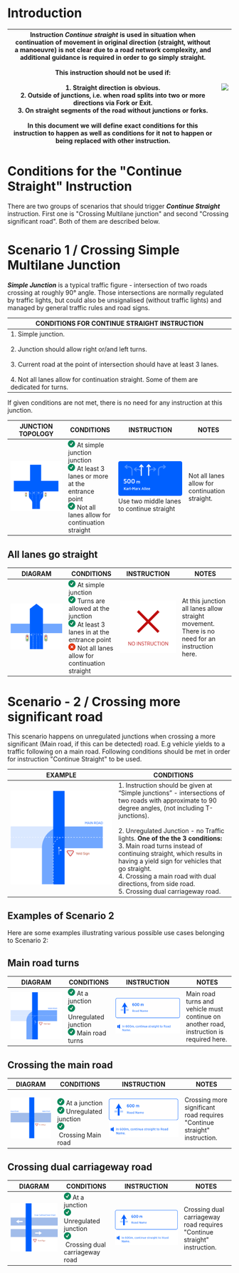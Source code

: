 **Introduction**
================

| Instruction ***Continue straight*** is used in situation when continuation of movement in original direction (straight, without a manoeuvre) is not clear due to a road network complexity, and additional guidance is required in order to go simply straight.<br/><br/>    This instruction should **not be used** if: <br/><br/>  **1\. Straight direction is obvious.** <br/> **2\. Outside of junctions, i.e. when road splits into two or more directions via Fork or Exit.**  <br/>**3\. On straight segments of the road without junctions or forks.**  <br/><br/>  In this document we will define exact conditions for this instruction to happen as well as conditions for it not to happen or being replaced with other instruction. | ![](images/371556791.png) |
|----------------------------------------------------------------------------------------------------------------------------------------------------------------------------------------------------------------------------------------------------------------------------------------------------------------------------------------------------------------------------------------------------------------------------------------------------------------------------------------------------------------------------------------------------------------------------------------------------------------------------------------------------------------------------------------------------------------|---|

**Conditions for
the "Continue Straight" Instruction**
======================================================

There are two groups of scenarios that should trigger _**Continue Straight**_ instruction. First one is "Crossing Multilane junction" and second "Crossing significant road". Both of them are described below.

Scenario 1 / Crossing Simple Multilane Junction
===============================================

_**Simple Junction**_ is a typical traffic figure - intersection of two roads crossing at roughly 90° angle. Those intersections are normally regulated by traffic lights, but could also be unsignalised (without traffic lights) and managed by general traffic rules and road signs. 

| **CONDITIONS FOR CONTINUE STRAIGHT INSTRUCTION** |
|---|
| 1. Simple junction.<br/><br/>2. Junction should allow right or/and left turns.<br/><br/>3. Current road at the point of intersection should have at least 3 lanes.<br/><br/>4. Not all lanes allow for continuation straight. Some of them are dedicated for turns. |

If given conditions are not met, there is no need for any instruction at this junction.

| **JUNCTION TOPOLOGY** | **CONDITIONS**                                                                                                                                                                                                                                                     | **INSTRUCTION** | **NOTES** |
|---|--------------------------------------------------------------------------------------------------------------------------------------------------------------------------------------------------------------------------------------------------------------------|---|---|
| ![J3.svg](images/371556686.svg) | ![(tick)](images/icons/emoticons/check.png) At simple junction junction  <br/>![(tick)](images/icons/emoticons/check.png) At least 3 lanes or more at the entrance point <br/>![(tick)](images/icons/emoticons/check.png) Not all lanes allow for continuation straight | ![Group 166467736.svg](images/371556680.svg)Use two middle lanes to continue straight | Not all lanes allow for continuation straight. |

All lanes go straight
---------------------

| **DIAGRAM** | **CONDITIONS** | **INSTRUCTION** | **NOTES** |
|---|---|---|---|
| ![](images/371556707.png) | ![(tick)](images/icons/emoticons/check.png) At simple junction<br/>![(tick)](images/icons/emoticons/check.png) Turns are allowed at the junction <br/>![(tick)](images/icons/emoticons/check.png) At least 3 lanes in at the entrance point <br/>![(error)](images/icons/emoticons/error.png) Not all lanes allow for continuation straight | ![](images/371556698.png) | At this junction all lanes allow straight movement. There is no need for an instruction here. |

  
  

Scenario - 2 / Crossing more significant road
=============================================

This scenario happens on unregulated junctions when crossing a more significant (Main road, if this can be detected) road. E.g vehicle yields to a traffic following on a main road. Following conditions should be met in order for instruction "Continue Straight" to be used.

| **EXAMPLE** | **CONDITIONS**                                                                                                                                                                                                                                                                                                                                                                                                                                                  |
|---|-----------------------------------------------------------------------------------------------------------------------------------------------------------------------------------------------------------------------------------------------------------------------------------------------------------------------------------------------------------------------------------------------------------------------------------------------------------------|
| ![](images/371556704.png) | 1. Instruction should be given at “Simple junctions” \- intersections of two roads with approximate to 90 degree angles, (not including T\-junctions).<br/><br/>2. Unregulated Junction \- no Traffic lights.  **One of the the 3 conditions:**<br/>3. Main road turns instead of continuing straight, which results in having a yield sign for vehicles that go straight.<br/>4. Crossing a main road with dual directions, from side road.<br/>5. Crossing dual carriageway road. |

  
  
Examples of Scenario 2
----------------------------

Here are some examples illustrating various possible use cases belonging to Scenario 2:

Main road turns
---------------

| **DIAGRAM** | **CONDITIONS** | **INSTRUCTION** | **NOTES** |
|---|---|---|---|
| ![](images/371556704.png) | ![(tick)](images/icons/emoticons/check.png) At a junction<br/>![(tick)](images/icons/emoticons/check.png) Unregulated junction<br/>![(tick)](images/icons/emoticons/check.png) Main road turns | ![](images/371556701.png) | Main road turns and vehicle must continue on another road, instruction is required here. |

Crossing the main road
----------------------

| **DIAGRAM** | **CONDITIONS** | **INSTRUCTION** | **NOTES** |
|---|---|---|---|
| ![](images/371556725.png) | <br/>![(tick)](images/icons/emoticons/check.png) At a junction<br/>![(tick)](images/icons/emoticons/check.png) Unregulated junction<br/>![(tick)](images/icons/emoticons/check.png) Crossing Main road | ![](images/371556701.png) | Crossing more significant road requires "Continue straight" instruction. |

Crossing dual carriageway road
------------------------------

| **DIAGRAM** | **CONDITIONS** | **INSTRUCTION** | **NOTES** |
|---|---|---|---|
| ![](images/371556695.png) | ![(tick)](images/icons/emoticons/check.png) At a junction<br/>![(tick)](images/icons/emoticons/check.png) Unregulated junction<br/>![(tick)](images/icons/emoticons/check.png) Crossing dual carriageway road | ![](images/371556701.png) | Crossing dual carriageway road requires "Continue straight" instruction. |